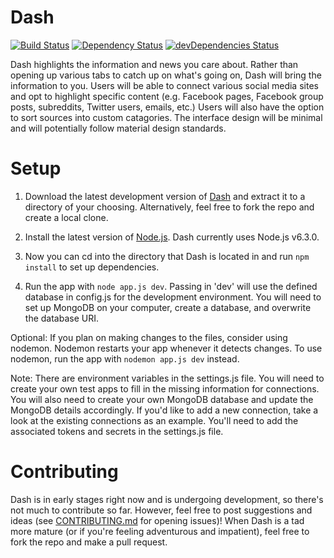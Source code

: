 # Dash

[![Build Status](https://travis-ci.org/alanplotko/Dash.svg?branch=master)](https://travis-ci.org/alanplotko/Dash)
[![Dependency Status](https://img.shields.io/david/alanplotko/Dash.svg?style=flat)](https://david-dm.org/alanplotko/Dash)
[![devDependencies Status](https://img.shields.io/david/dev/alanplotko/Dash.svg?style=flat)](https://david-dm.org/alanplotko/Dash#info=devDependencies)

Dash highlights the information and news you care about. Rather than opening up various tabs to catch up on what's going on, Dash will bring the information to you. Users will be able to connect various social media sites and opt to highlight specific content (e.g. Facebook pages, Facebook group posts, subreddits, Twitter users, emails, etc.) Users will also have the option to sort sources into custom catagories. The interface design will be minimal and will potentially follow material design standards.

# Setup

1) Download the latest development version of [Dash](https://github.com/alanplotko/Dash/archive/develop.zip) and extract it to a directory of your choosing. Alternatively, feel free to fork the repo and create a local clone.

2) Install the latest version of [Node.js](https://nodejs.org/en/). Dash currently uses Node.js v6.3.0.

3) Now you can cd into the directory that Dash is located in and run `npm install` to set up dependencies.

4) Run the app with `node app.js dev`. Passing in 'dev' will use the defined database in config.js for the development environment. You will need to set up MongoDB on your computer, create a database, and overwrite the database URI.

Optional: If you plan on making changes to the files, consider using nodemon. Nodemon restarts your app whenever it detects changes. To use nodemon, run the app with `nodemon app.js dev` instead.

Note: There are environment variables in the settings.js file. You will need to create your own test apps to fill in the missing information for connections. You will also need to create your own MongoDB database and update the MongoDB details accordingly. If you'd like to add a new connection, take a look at the existing connections as an example. You'll need to add the associated tokens and secrets in the settings.js file.

# Contributing

Dash is in early stages right now and is undergoing development, so there's not much to contribute so far. However, feel free to post suggestions and ideas (see [CONTRIBUTING.md](https://github.com/alanplotko/Dash/blob/master/CONTRIBUTING.md) for opening issues)! When Dash is a tad more mature (or if you're feeling adventurous and impatient), feel free to fork the repo and make a pull request.
